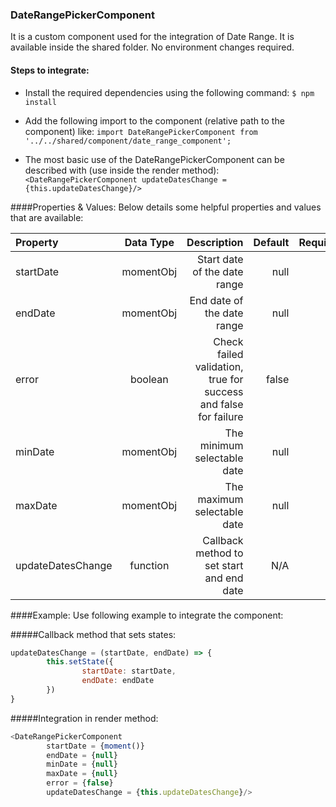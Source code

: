 ### DateRangePickerComponent

It is a custom component used for the integration of Date Range. It is available inside the shared folder. No environment changes required. 

#### Steps to integrate:
- Install the required dependencies using the following command:
`$ npm install`

- Add the following import to the component (relative path to the component) like:
`import DateRangePickerComponent from '../../shared/component/date_range_component';`

- The most basic use of the DateRangePickerComponent can be described with (use inside the render method):
`<DateRangePickerComponent updateDatesChange = {this.updateDatesChange}/>`
                    
####Properties & Values:
Below details some helpful properties and values that are available:

| Property  | Data Type | Description |  Default  | Required |
| :---------- |:-----------:| -------------:| ----------:| -----------:|
| startDate  | momentObj | Start date of the date range |null | yes |
| endDate   | momentObj        |   End date of the date range |null | yes |
| error         | boolean        |    Check failed validation, true for success and false for failure |false| no |
| minDate   | momentObj        |   The minimum selectable date |null | no |
| maxDate  | momentObj      |    The maximum selectable date |null | no |
| updateDatesChange   | function       |   Callback method to set start and end date |N/A |yes |

####Example:
Use following example to integrate the component:

#####Callback method that sets states:
```javascript
updateDatesChange = (startDate, endDate) => {
		this.setState({
    			startDate: startDate,
    			endDate: endDate
  		})
}
```
#####Integration in render method:
```javascript
<DateRangePickerComponent
		startDate = {moment()}
		endDate = {null}
		minDate = {null}
		maxDate = {null}
		error = {false}
		updateDatesChange = {this.updateDatesChange}/>
```

